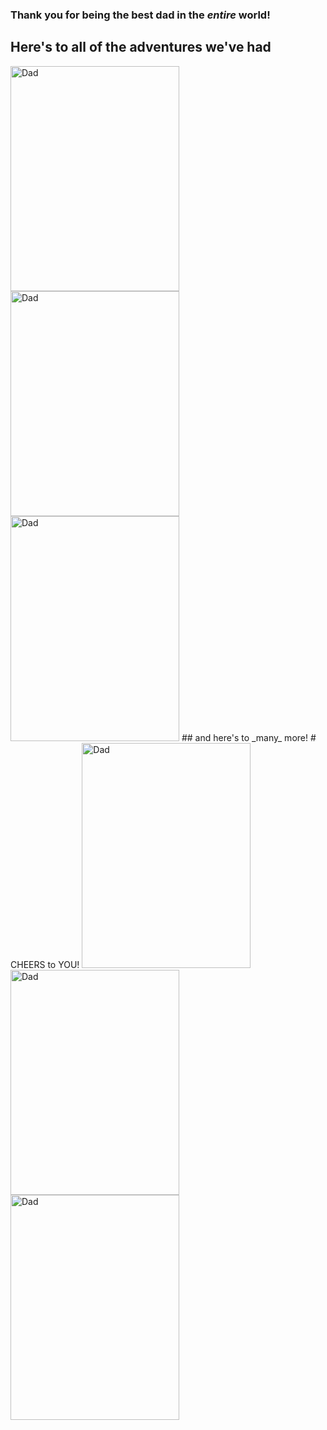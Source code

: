 

### Thank you for being the **best** dad in the _entire_ world!
## Here's to all of the adventures we've had
<img src = "https://uniim1.shutterfly.com/ng/services/mediarender/THISLIFE/009009324778/media/113930380715/large/1529719352/enhance" alt="Dad" width="270" height="360">
<img src = "https://uniim1.shutterfly.com/ng/services/mediarender/THISLIFE/009009324778/media/113930380243/medium/1529719336/enhance" alt="Dad" width="270" height="360">
<img src = "https://uniim1.shutterfly.com/ng/services/mediarender/THISLIFE/009009324778/media/113930381564/large/1529719390/enhance" alt="Dad" width="270" height="360">
## and here's to _many_ more!
# CHEERS to YOU!
<img src = "https://uniim1.shutterfly.com/ng/services/mediarender/THISLIFE/009009324778/media/113930381353/medium/1529720137168/enhance" alt="Dad" width="270" height="360">
<img src = "https://uniim1.shutterfly.com/ng/services/mediarender/THISLIFE/009009324778/media/113930381241/medium/1529720192342/enhance" alt="Dad" width="270" height="360">
<img src = "https://uniim1.shutterfly.com/ng/services/mediarender/THISLIFE/009009324778/media/113930381307/medium/1529720147348/enhance" alt="Dad" width="270" height="360">
